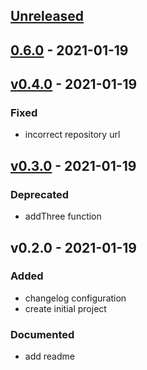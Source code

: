 <a name="unreleased"></a>
## [Unreleased]


<a name="0.6.0"></a>
## [0.6.0] - 2021-01-19

<a name="v0.4.0"></a>
## [v0.4.0] - 2021-01-19
### Fixed
- incorrect repository url


<a name="v0.3.0"></a>
## [v0.3.0] - 2021-01-19
### Deprecated
- addThree function


<a name="v0.2.0"></a>
## v0.2.0 - 2021-01-19
### Added
- changelog configuration
- create initial project

### Documented
- add readme


[Unreleased]: https://github.com/Superformula/package_releases/compare/0.6.0...HEAD
[0.6.0]: https://github.com/Superformula/package_releases/compare/v0.4.0...0.6.0
[v0.4.0]: https://github.com/Superformula/package_releases/compare/v0.3.0...v0.4.0
[v0.3.0]: https://github.com/Superformula/package_releases/compare/v0.2.0...v0.3.0

